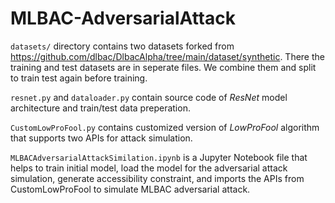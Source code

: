 # MLBAC-AdversarialAttack

`datasets/` directory contains two datasets forked from https://github.com/dlbac/DlbacAlpha/tree/main/dataset/synthetic. There the training and test datasets are in seperate files. We combine them and split to train test again before training.

`resnet.py` and `dataloader.py` contain source code of *ResNet* model architecture and train/test data preperation.

`CustomLowProFool.py` contains customized version of *LowProFool* algorithm that supports two APIs for attack simulation.

`MLBACAdversarialAttackSimilation.ipynb` is a Jupyter Notebook file that helps to train initial model, load the model for the adversarial attack simulation, generate accessibility constraint, and imports the APIs from CustomLowProFool to simulate MLBAC adversarial attack.
 
